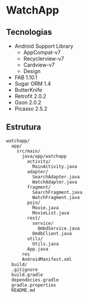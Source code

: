 # WatchApp

## Tecnologias

- Android Support Library
  - AppCompat-v7
  - Recyclerview-v7
  - Cardview-v7
  - Design
- FAB 1.10.1
- Sugar ORM 1.4
- ButterKnife
- Retrofit 2.0.2
- Gson 2.0.2
- Picasso 2.5.2


## Estrutura

```
watchapp/
  app/
    src/main/
      java/app/watchapp
        activity/
          MainActivity.java
        adapter/
          SearchAdapter.java
          WatchAdapter.java
        fragment/
          SearchFragment.java
          WatchFragment.java
        pojo/
          Movie.java
          MovieList.java
        rest/
          service/
            OmbdService.java
          OmdbClient.java
        utils/
          Utils.java
        App.java
      res
      AndroidManifest.xml
  build/
  .gitignore
  build.gradle
  dependecies.gradle
  gradle.properties
  README.md
```
